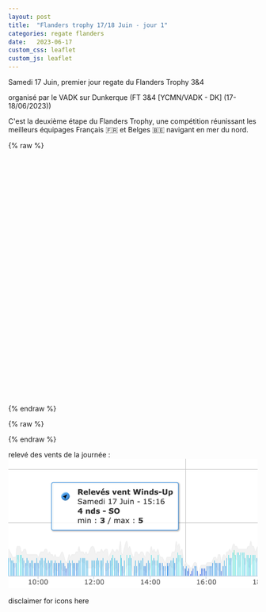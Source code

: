 ```yaml
---
layout: post
title:  "Flanders trophy 17/18 Juin - jour 1"
categories: regate flanders
date:   2023-06-17
custom_css: leaflet
custom_js: leaflet
---
```


Samedi 17 Juin, premier jour regate du Flanders Trophy 3&4

organisé par le VADK sur Dunkerque (FT 3&4 [YCMN/VADK - DK] (17-18/06/2023))

C'est la deuxième étape du Flanders Trophy, une compétition réunissant les meilleurs équipages Français 🇫🇷 et Belges 🇧🇪 navigant en mer du nord. 

{% raw %}
<div id="map" style="height: 500px; position:relative;"></div>
{% endraw %}

{% raw %}
<script>

    var r1GPXFiles = [
            { path: '/gpx/flanders_day16.gpx', color: 'red',  title: 'all races' },                
        ];

</script>
    
<script src="/animate.js"></script>
{% endraw %}

relevé des vents de la journée :
![vent](/images/posts/flanders_1718/wind17.png)


disclaimer for icons here

